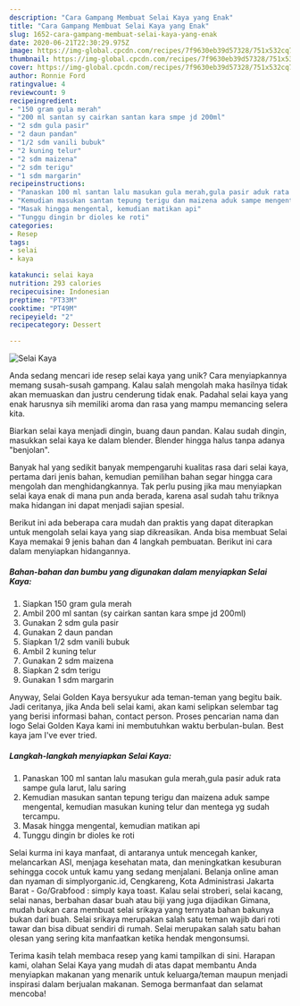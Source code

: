 ```yaml
---
description: "Cara Gampang Membuat Selai Kaya yang Enak"
title: "Cara Gampang Membuat Selai Kaya yang Enak"
slug: 1652-cara-gampang-membuat-selai-kaya-yang-enak
date: 2020-06-21T22:30:29.975Z
image: https://img-global.cpcdn.com/recipes/7f9630eb39d57328/751x532cq70/selai-kaya-foto-resep-utama.jpg
thumbnail: https://img-global.cpcdn.com/recipes/7f9630eb39d57328/751x532cq70/selai-kaya-foto-resep-utama.jpg
cover: https://img-global.cpcdn.com/recipes/7f9630eb39d57328/751x532cq70/selai-kaya-foto-resep-utama.jpg
author: Ronnie Ford
ratingvalue: 4
reviewcount: 9
recipeingredient:
- "150 gram gula merah"
- "200 ml santan sy cairkan santan kara smpe jd 200ml"
- "2 sdm gula pasir"
- "2 daun pandan"
- "1/2 sdm vanili bubuk"
- "2 kuning telur"
- "2 sdm maizena"
- "2 sdm terigu"
- "1 sdm margarin"
recipeinstructions:
- "Panaskan 100 ml santan lalu masukan gula merah,gula pasir aduk rata sampe gula larut, lalu saring"
- "Kemudian masukan santan tepung terigu dan maizena aduk sampe mengental, kemudian masukan kuning telur dan mentega yg sudah tercampu."
- "Masak hingga mengental, kemudian matikan api"
- "Tunggu dingin br dioles ke roti"
categories:
- Resep
tags:
- selai
- kaya

katakunci: selai kaya 
nutrition: 293 calories
recipecuisine: Indonesian
preptime: "PT33M"
cooktime: "PT49M"
recipeyield: "2"
recipecategory: Dessert

---
```



![Selai Kaya](https://img-global.cpcdn.com/recipes/7f9630eb39d57328/751x532cq70/selai-kaya-foto-resep-utama.jpg)

Anda sedang mencari ide resep selai kaya yang unik? Cara menyiapkannya memang susah-susah gampang. Kalau salah mengolah maka hasilnya tidak akan memuaskan dan justru cenderung tidak enak. Padahal selai kaya yang enak harusnya sih memiliki aroma dan rasa yang mampu memancing selera kita.

Biarkan selai kaya menjadi dingin, buang daun pandan. Kalau sudah dingin, masukkan selai kaya ke dalam blender. Blender hingga halus tanpa adanya &#34;benjolan&#34;.

Banyak hal yang sedikit banyak mempengaruhi kualitas rasa dari selai kaya, pertama dari jenis bahan, kemudian pemilihan bahan segar hingga cara mengolah dan menghidangkannya. Tak perlu pusing jika mau menyiapkan selai kaya enak di mana pun anda berada, karena asal sudah tahu triknya maka hidangan ini dapat menjadi sajian spesial.


Berikut ini ada beberapa cara mudah dan praktis yang dapat diterapkan untuk mengolah selai kaya yang siap dikreasikan. Anda bisa membuat Selai Kaya memakai 9 jenis bahan dan 4 langkah pembuatan. Berikut ini cara dalam menyiapkan hidangannya.

<!--inarticleads1-->

##### Bahan-bahan dan bumbu yang digunakan dalam menyiapkan Selai Kaya:

1. Siapkan 150 gram gula merah
1. Ambil 200 ml santan (sy cairkan santan kara smpe jd 200ml)
1. Gunakan 2 sdm gula pasir
1. Gunakan 2 daun pandan
1. Siapkan 1/2 sdm vanili bubuk
1. Ambil 2 kuning telur
1. Gunakan 2 sdm maizena
1. Siapkan 2 sdm terigu
1. Gunakan 1 sdm margarin


Anyway, Selai Golden Kaya bersyukur ada teman-teman yang begitu baik. Jadi ceritanya, jika Anda beli selai kami, akan kami selipkan selembar tag yang berisi informasi bahan, contact person. Proses pencarian nama dan logo Selai Golden Kaya kami ini membutuhkan waktu berbulan-bulan. Best kaya jam I&#39;ve ever tried. 

<!--inarticleads2-->

##### Langkah-langkah menyiapkan Selai Kaya:

1. Panaskan 100 ml santan lalu masukan gula merah,gula pasir aduk rata sampe gula larut, lalu saring
1. Kemudian masukan santan tepung terigu dan maizena aduk sampe mengental, kemudian masukan kuning telur dan mentega yg sudah tercampu.
1. Masak hingga mengental, kemudian matikan api
1. Tunggu dingin br dioles ke roti


Selai kurma ini kaya manfaat, di antaranya untuk mencegah kanker, melancarkan ASI, menjaga kesehatan mata, dan meningkatkan kesuburan sehingga cocok untuk kamu yang sedang menjalani. Belanja online aman dan nyaman di simplyorganic.id, Cengkareng, Kota Administrasi Jakarta Barat - Go/Grabfood : simply kaya toast. Kalau selai stroberi, selai kacang, selai nanas, berbahan dasar buah atau biji yang juga dijadikan Gimana, mudah bukan cara membuat selai srikaya yang ternyata bahan bakunya bukan dari buah. Selai srikaya merupakan salah satu teman wajib dari roti tawar dan bisa dibuat sendiri di rumah. Selai merupakan salah satu bahan olesan yang sering kita manfaatkan ketika hendak mengonsumsi. 

Terima kasih telah membaca resep yang kami tampilkan di sini. Harapan kami, olahan Selai Kaya yang mudah di atas dapat membantu Anda menyiapkan makanan yang menarik untuk keluarga/teman maupun menjadi inspirasi dalam berjualan makanan. Semoga bermanfaat dan selamat mencoba!
